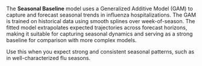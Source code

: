 The **Seasonal Baseline** model uses a Generalized Additive Model (GAM) to capture and forecast seasonal trends in influenza hospitalizations. The GAM is trained on historical data using smooth splines over week-of-season. The fitted model extrapolates expected trajectories across forecast horizons, making it suitable for capturing seasonal dynamics and serving as a strong baseline for comparison with more complex models.

Use this when you expect strong and consistent seasonal patterns, such as in well-characterized flu seasons.